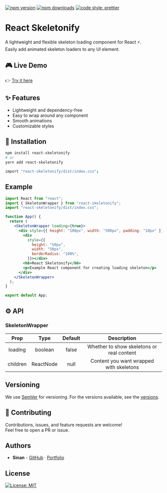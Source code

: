 [![npm version](https://img.shields.io/npm/v/react-skeletonify.svg)](https://www.npmjs.com/package/react-skeletonify)
[![npm downloads](https://img.shields.io/npm/dm/react-skeletonify.svg)](https://www.npmjs.com/package/react-skeletonify)
[![code style: prettier](https://img.shields.io/badge/code_style-prettier-ff69b4.svg?style=flat-square)](https://github.com/prettier/prettier)

# React Skeletonify

A lightweight and flexible skeleton loading component for React ⚡.  
Easily add animated skeleton loaders to any UI element.

## 🎮 Live Demo

👉 [Try it here](https://playcode.io/2556254)

## ✨ Features

- Lightweight and dependency-free
- Easy to wrap around any component
- Smooth animations
- Customizable styles

## 🚀 Installation

```bash
npm install react-skeletonify
# or
yarn add react-skeletonify
```

```bash
import "react-skeletonify/dist/index.css";

```

## Example

```jsx
import React from "react";
import { SkeletonWrapper } from "react-skeletonify";
import "react-skeletonify/dist/index.css";

function App() {
  return (
    <SkeletonWrapper loading={true}>
      <div style={{ height: "100px", width: "500px", padding: "10px" }}>
        <div
          style={{
            height: "50px",
            width: "50px",
            borderRadius: "100%",
          }}></div>
        <h6>React Skeletonify</h6>
        <p>Example React component for creating loading skeleton</p>
      </div>
    </SkeletonWrapper>
  );
}

export default App;
```

## ⚙️ API

### SkeletonWrapper

|   Prop   |   Type    | Default |                Description                |
| :------: | :-------: | :-----: | :---------------------------------------: |
| loading  |  boolean  |  false  | Whether to show skeletons or real content |
| children | ReactNode |  null   |  Content you want wrapped with skeletons  |

## Versioning

We use [SemVer](http://semver.org/) for versioning. For the versions available, see the [versions](https://www.npmjs.com/package/react-skeletonify?activeTab=versions).

## 🤝 Contributing

Contributions, issues, and feature requests are welcome!  
Feel free to open a PR or issue.

## Authors

- **Sinan** - [GitHub](https://github.com/Sinan0333) · [Portfolio](http://sinan-dev.in)

## License

[![License: MIT](https://img.shields.io/badge/License-MIT-yellow.svg)](https://opensource.org/licenses/MIT)
